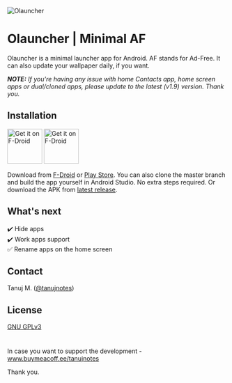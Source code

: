 ![Olauncher](https://repository-images.githubusercontent.com/278638069/82fbed00-f4f3-11ea-8028-1493d78c4ebd)

# Olauncher | Minimal AF
Olauncher is a minimal launcher app for Android. AF stands for Ad-Free. It can also update your wallpaper daily, if you want.

***NOTE:** If you're having any issue with home Contacts app, home screen apps or dual/cloned apps, please update to the latest (v1.9) version. Thank you.*

## Installation
[<img src="https://fdroid.gitlab.io/artwork/badge/get-it-on.png"
    alt="Get it on F-Droid"
    height="80">](https://f-droid.org/packages/app.olauncher)
[<img src="https://play.google.com/intl/en_us/badges/static/images/badges/en_badge_web_generic.png"
    alt="Get it on F-Droid"
    height="80">](https://play.google.com/store/apps/details?id=app.olauncher)

Download from [F-Droid](https://f-droid.org/packages/app.olauncher) or [Play Store](https://play.google.com/store/apps/details?id=app.olauncher). You can also clone the master branch and build the app yourself in Android Studio. No extra steps required. Or download the APK from [latest release](https://github.com/tanujnotes/Olauncher/releases/).

## What's next

:heavy_check_mark: Hide apps  
:heavy_check_mark: Work apps support  
:white_check_mark: Rename apps on the home screen

## Contact
Tanuj M. ([@tanujnotes](https://twitter.com/tanujnotes))

## License
[GNU GPLv3 ](https://www.gnu.org/licenses/gpl-3.0.en.html)

#
In case you want to support the development - www.buymeacoff.ee/tanujnotes

Thank you.
